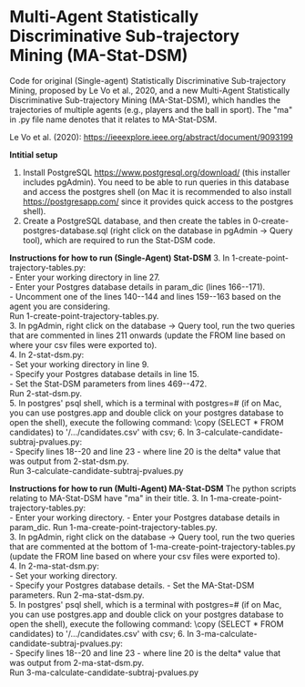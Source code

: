 # Multi-Agent Statistically Discriminative Sub-trajectory Mining (MA-Stat-DSM)
Code for original (Single-agent) Statistically Discriminative Sub-trajectory Mining, proposed by Le Vo et al., 2020, and a new Multi-Agent Statistically Discriminative Sub-trajectory Mining (MA-Stat-DSM), which handles the trajectories of multiple agents (e.g., players and the ball in sport). The "ma" in .py file name denotes that it relates to MA-Stat-DSM.

Le Vo et al. (2020): https://ieeexplore.ieee.org/abstract/document/9093199

**Intitial setup**
1. Install PostgreSQL https://www.postgresql.org/download/ (this installer includes pgAdmin). You need to be able to run queries in this database and access the postgres shell (on Mac it is recommended to also install https://postgresapp.com/ since it provides quick access to the postgres shell).
2. Create a PostgreSQL database, and then create the tables in 0-create-postgres-database.sql (right click on the database in pgAdmin -> Query tool), which are required to run the Stat-DSM code.

**Instructions for how to run (Single-Agent) Stat-DSM**
3. In 1-create-point-trajectory-tables.py:  
    - Enter your working directory in line 27.  
    - Enter your Postgres database details in param_dic (lines 166--171).  
    - Uncomment one of the lines 140--144 and lines 159--163 based on the agent you are considering.   
Run 1-create-point-trajectory-tables.py.   
3. In pgAdmin, right click on the database -> Query tool, run the two queries that are commented in lines 211 onwards (update the FROM line based on where your csv files were exported to).  
4. In 2-stat-dsm.py:  
    - Set your working directory in line 9.  
    - Specify your Postgres database details in line 15.  
    - Set the Stat-DSM parameters from lines 469--472.   
Run 2-stat-dsm.py.  
5. In postgres' psql shell, which is a terminal with postgres=# (if on Mac, you can use postgres.app and double click on your postgres database to open the shell), execute the following command:
    \copy (SELECT * FROM candidates) to '/.../candidates.csv' with csv;
6. In 3-calculate-candidate-subtraj-pvalues.py:  
    - Specify lines 18--20 and line 23 - where line 20 is the delta* value that was output from 2-stat-dsm.py.   
Run 3-calculate-candidate-subtraj-pvalues.py

**Instructions for how to run (Multi-Agent) MA-Stat-DSM**
The python scripts relating to MA-Stat-DSM have "ma" in their title.
3. In 1-ma-create-point-trajectory-tables.py:  
    - Enter your working directory. 
    - Enter your Postgres database details in param_dic.
Run 1-ma-create-point-trajectory-tables.py.   
3. In pgAdmin, right click on the database -> Query tool, run the two queries that are commented at the bottom of 1-ma-create-point-trajectory-tables.py (update the FROM line based on where your csv files were exported to).  
4. In 2-ma-stat-dsm.py:  
    - Set your working directory.  
    - Specify your Postgres database details.
    - Set the MA-Stat-DSM parameters. 
Run 2-ma-stat-dsm.py.  
5. In postgres' psql shell, which is a terminal with postgres=# (if on Mac, you can use postgres.app and double click on your postgres database to open the shell), execute the following command:
    \copy (SELECT * FROM candidates) to '/.../candidates.csv' with csv;
6. In 3-ma-calculate-candidate-subtraj-pvalues.py:  
    - Specify lines 18--20 and line 23 - where line 20 is the delta* value that was output from 2-ma-stat-dsm.py.   
Run 3-ma-calculate-candidate-subtraj-pvalues.py
